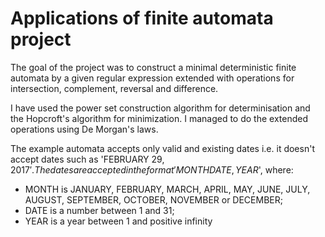# Applications of finite automata project
The goal of the project was to construct a minimal deterministic finite automata by a given regular expression extended with operations for intersection, complement, reversal and difference. 

I have used the power set construction algorithm for determinisation and the Hopcroft's algorithm for minimization. I managed to do the extended operations using De Morgan's laws.

The example automata accepts only valid and existing dates i.e. it doesn't accept dates such as 'FEBRUARY 29, 2017$'. The dates are accepted in the format 'MONTH DATE, YEAR$', where:
* MONTH is JANUARY, FEBRUARY, MARCH, APRIL, MAY, JUNE, JULY, AUGUST, SEPTEMBER, OCTOBER, NOVEMBER or DECEMBER;
* DATE is a number between 1 and 31;
* YEAR is a year between 1 and positive infinity
